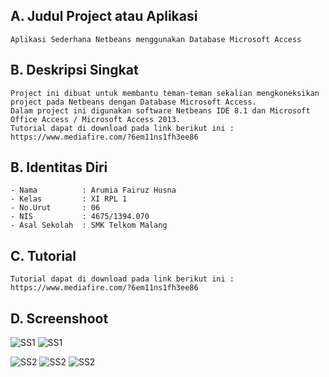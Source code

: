 ## A. Judul Project atau Aplikasi
    Aplikasi Sederhana Netbeans menggunakan Database Microsoft Access
    
## B. Deskripsi Singkat
    Project ini dibuat untuk membantu teman-teman sekalian mengkoneksikan project pada Netbeans dengan Database Microsoft Access.
    Dalam project ini digunakan software Netbeans IDE 8.1 dan Microsoft Office Access / Microsoft Access 2013.
    Tutorial dapat di download pada link berikut ini : https://www.mediafire.com/?6em11ns1fh3ee86
    
## B. Identitas Diri
    - Nama          : Arumia Fairuz Husna
    - Kelas         : XI RPL 1
    - No.Urut       : 06
    - NIS           : 4675/1394.070
    - Asal Sekolah  : SMK Telkom Malang
    
## C. Tutorial
    Tutorial dapat di download pada link berikut ini : https://www.mediafire.com/?6em11ns1fh3ee86
    
## D. Screenshoot
  ![SS1](https://s22.postimg.org/qi547njy9/image.png)
  ![SS1](https://s22.postimg.org/l805gczpd/image.png)
  
  ![SS2](https://s22.postimg.org/pv67i4n29/image.png) 
  ![SS2](https://s22.postimg.org/t3fa8wypt/image.png)
  ![SS2](https://s24.postimg.org/mvedjvsph/Screenshot_138.png)

